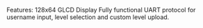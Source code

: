 Features:
  128x64 GLCD Display
  Fully functional UART protocol for username input, level selection and custom level upload.
